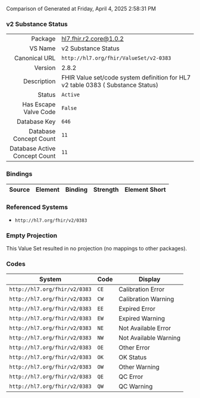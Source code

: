 Comparison of 
Generated at Friday, April 4, 2025 2:58:31 PM

### v2 Substance Status

|      |     |
| ---: | --- |
| Package | hl7.fhir.r2.core@1.0.2 |
| VS Name | v2 Substance Status |
| Canonical URL | `http://hl7.org/fhir/ValueSet/v2-0383` |
| Version | 2.8.2 |
| Description | FHIR Value set/code system definition for HL7 v2 table 0383 ( Substance Status) |
| Status | `Active` |
| Has Escape Valve Code | `False` |
| Database Key | `646` |
| Database Concept Count | `11` |
| Database Active Concept Count | `11` |
### Bindings

| Source | Element | Binding | Strength | Element Short |
| ------ | ------- | ------- | -------- | ------------- |

### Referenced Systems

* `http://hl7.org/fhir/v2/0383`
### Empty Projection

This Value Set resulted in no projection (no mappings to other packages).

### Codes

| System | Code | Display |
| ------ | ---- | ------- |
| `http://hl7.org/fhir/v2/0383` | `CE` | Calibration Error |
| `http://hl7.org/fhir/v2/0383` | `CW` | Calibration Warning |
| `http://hl7.org/fhir/v2/0383` | `EE` | Expired Error |
| `http://hl7.org/fhir/v2/0383` | `EW` | Expired Warning |
| `http://hl7.org/fhir/v2/0383` | `NE` | Not Available Error |
| `http://hl7.org/fhir/v2/0383` | `NW` | Not Available Warning |
| `http://hl7.org/fhir/v2/0383` | `OE` | Other Error |
| `http://hl7.org/fhir/v2/0383` | `OK` | OK Status |
| `http://hl7.org/fhir/v2/0383` | `OW` | Other Warning |
| `http://hl7.org/fhir/v2/0383` | `QE` | QC Error |
| `http://hl7.org/fhir/v2/0383` | `QW` | QC Warning |

